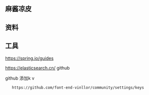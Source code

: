 ## 麻酱凉皮

## 资料

## 工具  
https://spring.io/guides
 
https://elasticsearch.cn/
github

github 添加k v  
      
       https://github.com/font-end-vinllor/community/settings/keys